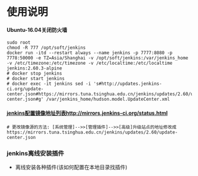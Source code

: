 # 使用说明

#### Ubuntu-16.04关闭防火墙

```
sudo root
chmod -R 777 /opt/soft/jenkins
docker run -itd --restart always --name jenkins -p 7777:8080 -p 7778:50000 -e TZ=Asia/Shanghai -v /opt/soft/jenkins:/var/jenkins_home -v /etc/timezone:/etc/timezone -v /etc/localtime:/etc/localtime jenkins:2.60.3-alpine
# docker stop jenkins
# docker start jenkins
# docker exec -it jenkins sed -i 's#http://updates.jenkins-ci.org/update-center.json#https://mirrors.tuna.tsinghua.edu.cn/jenkins/updates/2.60/update-center.json#g' /var/jenkins_home/hudson.model.UpdateCenter.xml
```

#### [jenkins配置镜像地址列表http://mirrors.jenkins-ci.org/status.html](http://mirrors.jenkins-ci.org/status.html)
```
# 更改镜像源的方法: [系统管理]-->>[管理插件]-->>[高级]升级站点的地址修改成 https://mirrors.tuna.tsinghua.edu.cn/jenkins/updates/2.60/update-center.json
```

### jenkins离线安装插件
* 离线安装各种插件(该如何配置在本地目录找插件)